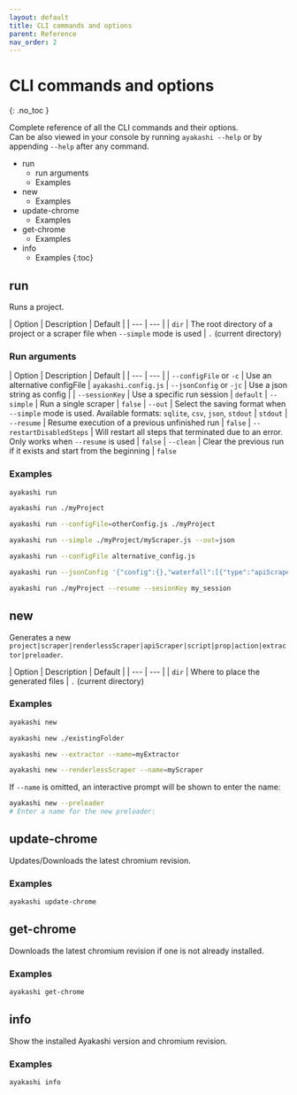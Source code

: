 ```yaml
---
layout: default
title: CLI commands and options
parent: Reference
nav_order: 2
---
```


<!-- markdownlint-disable MD022 -->
# CLI commands and options
{: .no_toc }
<!-- markdownlint-enable MD022 -->

Complete reference of all the CLI commands and their options.  
Can be also viewed in your console by running `ayakashi --help` or by appending `--help` after any command.

* run
  * run arguments
  * Examples
* new
  * Examples
* update-chrome
  * Examples
* get-chrome
  * Examples
* info
  * Examples
{:toc}

## run

Runs a project.

| Option | Description | Default |
| --- | --- |
| `dir` | The root directory of a project or a scraper file when `--simple` mode is used | `.` (current directory)

### Run arguments

| Option | Description | Default |
| --- | --- |
| `--configFile` or `-c` | Use an alternative configFile | `ayakashi.config.js`
| `--jsonConfig` or `-jc` | Use a json string as config |
| `--sessionKey` | Use a specific run session | `default`
| `--simple` | Run a single scraper | `false`
| `--out` | Select the saving format when `--simple` mode is used. Available formats: `sqlite`, `csv`, `json`, `stdout` | `stdout`
| `--resume` | Resume execution of a previous unfinished run | `false`
| `--restartDisabledSteps` | Will restart all steps that terminated due to an error. Only works when `--resume` is used | `false`
| `--clean` | Clear the previous run if it exists and start from the beginning | `false`

### Examples

```bash
ayakashi run
```

```bash
ayakashi run ./myProject
```

```bash
ayakashi run --configFile=otherConfig.js ./myProject
```

```bash
ayakashi run --simple ./myProject/myScraper.js --out=json
```

```bash
ayakashi run --configFile alternative_config.js
```

```bash
ayakashi run --jsonConfig '{"config":{},"waterfall":[{"type":"apiScraper","module":"myScraper"}]}'
```

```bash
ayakashi run ./myProject --resume --sesionKey my_session
```

## new

Generates a new `project|scraper|renderlessScraper|apiScraper|script|prop|action|extractor|preloader`.

| Option | Description | Default |
| --- | --- |
| `dir` | Where to place the generated files | `.` (current directory)

### Examples

```bash
ayakashi new
```

```bash
ayakashi new ./existingFolder
```

```bash
ayakashi new --extractor --name=myExtractor
```

```bash
ayakashi new --renderlessScraper --name=myScraper
```

If `--name` is omitted, an interactive prompt will be shown to enter the name:

```bash
ayakashi new --preloader
# Enter a name for the new preloader:
```

## update-chrome

Updates/Downloads the latest chromium revision.

### Examples

```bash
ayakashi update-chrome
```

## get-chrome

Downloads the latest chromium revision if one is not already installed.

### Examples

```bash
ayakashi get-chrome
```
## info

Show the installed Ayakashi version and chromium revision.

### Examples

```bash
ayakashi info
```
